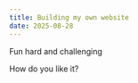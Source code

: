 ```yaml
---
title: Building my own website
date: 2025-08-28
---
```

Fun hard and challenging

How do you like it?

